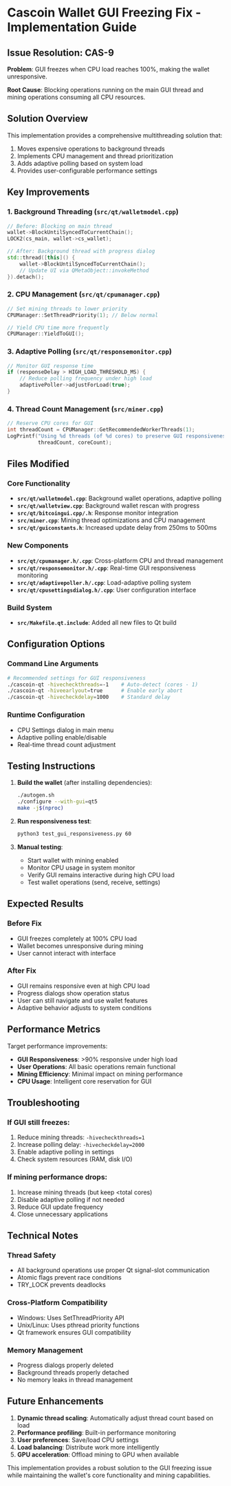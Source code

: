 # Cascoin Wallet GUI Freezing Fix - Implementation Guide

## Issue Resolution: CAS-9

**Problem**: GUI freezes when CPU load reaches 100%, making the wallet unresponsive.

**Root Cause**: Blocking operations running on the main GUI thread and mining operations consuming all CPU resources.

## Solution Overview

This implementation provides a comprehensive multithreading solution that:
1. Moves expensive operations to background threads
2. Implements CPU management and thread prioritization
3. Adds adaptive polling based on system load
4. Provides user-configurable performance settings

## Key Improvements

### 1. Background Threading (`src/qt/walletmodel.cpp`)
```cpp
// Before: Blocking on main thread
wallet->BlockUntilSyncedToCurrentChain();
LOCK2(cs_main, wallet->cs_wallet);

// After: Background thread with progress dialog
std::thread([this]() {
    wallet->BlockUntilSyncedToCurrentChain();
    // Update UI via QMetaObject::invokeMethod
}).detach();
```

### 2. CPU Management (`src/qt/cpumanager.cpp`)
```cpp
// Set mining threads to lower priority
CPUManager::SetThreadPriority(1); // Below normal

// Yield CPU time more frequently
CPUManager::YieldToGUI();
```

### 3. Adaptive Polling (`src/qt/responsemonitor.cpp`)
```cpp
// Monitor GUI response time
if (responseDelay > HIGH_LOAD_THRESHOLD_MS) {
    // Reduce polling frequency under high load
    adaptivePoller->adjustForLoad(true);
}
```

### 4. Thread Count Management (`src/miner.cpp`)
```cpp
// Reserve CPU cores for GUI
int threadCount = CPUManager::GetRecommendedWorkerThreads(1);
LogPrintf("Using %d threads (of %d cores) to preserve GUI responsiveness\n", 
          threadCount, coreCount);
```

## Files Modified

### Core Functionality
- **`src/qt/walletmodel.cpp`**: Background wallet operations, adaptive polling
- **`src/qt/walletview.cpp`**: Background wallet rescan with progress
- **`src/qt/bitcoingui.cpp/.h`**: Response monitor integration
- **`src/miner.cpp`**: Mining thread optimizations and CPU management
- **`src/qt/guiconstants.h`**: Increased update delay from 250ms to 500ms

### New Components
- **`src/qt/cpumanager.h/.cpp`**: Cross-platform CPU and thread management
- **`src/qt/responsemonitor.h/.cpp`**: Real-time GUI responsiveness monitoring  
- **`src/qt/adaptivepoller.h/.cpp`**: Load-adaptive polling system
- **`src/qt/cpusettingsdialog.h/.cpp`**: User configuration interface

### Build System
- **`src/Makefile.qt.include`**: Added all new files to Qt build

## Configuration Options

### Command Line Arguments
```bash
# Recommended settings for GUI responsiveness
./cascoin-qt -hivecheckthreads=-1    # Auto-detect (cores - 1)
./cascoin-qt -hiveearlyout=true      # Enable early abort
./cascoin-qt -hivecheckdelay=1000    # Standard delay
```

### Runtime Configuration
- CPU Settings dialog in main menu
- Adaptive polling enable/disable
- Real-time thread count adjustment

## Testing Instructions

1. **Build the wallet** (after installing dependencies):
   ```bash
   ./autogen.sh
   ./configure --with-gui=qt5
   make -j$(nproc)
   ```

2. **Run responsiveness test**:
   ```bash
   python3 test_gui_responsiveness.py 60
   ```

3. **Manual testing**:
   - Start wallet with mining enabled
   - Monitor CPU usage in system monitor
   - Verify GUI remains interactive during high CPU load
   - Test wallet operations (send, receive, settings)

## Expected Results

### Before Fix
- GUI freezes completely at 100% CPU load
- Wallet becomes unresponsive during mining
- User cannot interact with interface

### After Fix
- GUI remains responsive even at high CPU load
- Progress dialogs show operation status
- User can still navigate and use wallet features
- Adaptive behavior adjusts to system conditions

## Performance Metrics

Target performance improvements:
- **GUI Responsiveness**: >90% responsive under high load
- **User Operations**: All basic operations remain functional
- **Mining Efficiency**: Minimal impact on mining performance
- **CPU Usage**: Intelligent core reservation for GUI

## Troubleshooting

### If GUI still freezes:
1. Reduce mining threads: `-hivecheckthreads=1`
2. Increase polling delay: `-hivecheckdelay=2000`
3. Enable adaptive polling in settings
4. Check system resources (RAM, disk I/O)

### If mining performance drops:
1. Increase mining threads (but keep <total cores)
2. Disable adaptive polling if not needed
3. Reduce GUI update frequency
4. Close unnecessary applications

## Technical Notes

### Thread Safety
- All background operations use proper Qt signal-slot communication
- Atomic flags prevent race conditions
- TRY_LOCK prevents deadlocks

### Cross-Platform Compatibility
- Windows: Uses SetThreadPriority API
- Unix/Linux: Uses pthread priority functions
- Qt framework ensures GUI compatibility

### Memory Management
- Progress dialogs properly deleted
- Background threads properly detached
- No memory leaks in thread management

## Future Enhancements

1. **Dynamic thread scaling**: Automatically adjust thread count based on load
2. **Performance profiling**: Built-in performance monitoring
3. **User preferences**: Save/load CPU settings
4. **Load balancing**: Distribute work more intelligently
5. **GPU acceleration**: Offload mining to GPU when available

This implementation provides a robust solution to the GUI freezing issue while maintaining the wallet's core functionality and mining capabilities.